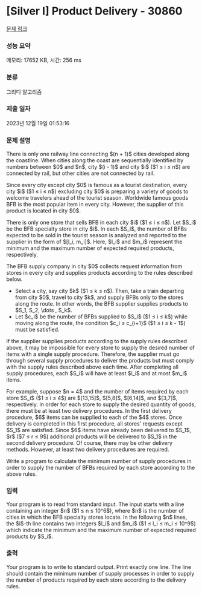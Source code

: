 # [Silver I] Product Delivery - 30860 

[문제 링크](https://www.acmicpc.net/problem/30860) 

### 성능 요약

메모리: 17652 KB, 시간: 256 ms

### 분류

그리디 알고리즘

### 제출 일자

2023년 12월 19일 01:53:16

### 문제 설명

<p>There is only one railway line connecting $(n + 1)$ cities developed along the coastline. When cities along the coast are sequentially identified by numbers between $0$ and $n$, city $(i - 1)$ and city $i$ ($1 ≤ i ≤ n$) are connected by rail, but other cities are not connected by rail.</p>

<p>Since every city except city $0$ is famous as a tourist destination, every city $i$ ($1 ≤ i ≤ n$) excluding city $0$ is preparing a variety of goods to welcome travelers ahead of the tourist season. Worldwide famous goods BFB is the most popular item in every city. However, the supplier of this product is located in city $0$.</p>

<p>There is only one store that sells BFB in each city $i$ ($1 ≤ i ≤ n$). Let $S_i$ be the BFB specialty store in city $i$. In each $S_i$, the number of BFBs expected to be sold in the tourist season is analyzed and reported to the supplier in the form of $[l_i, m_i]$. Here, $l_i$ and $m_i$ represent the minimum and the maximum number of expected required products, respectively.</p>

<p>The BFB supply company in city $0$ collects request information from stores in every city and supplies products according to the rules described below.</p>

<ul>
	<li>Select a city, say city $k$ ($1 ≤ k ≤ n$). Then, take a train departing from city $0$, travel to city $k$, and supply BFBs only to the stores along the route. In other words, the BFB supplier supplies products to $S_1, S_2, \dots , S_k$.</li>
	<li>Let $c_i$ be the number of BFBs supplied to $S_i$ ($1 ≤ i ≤ k$) while moving along the route, the condition $c_i ≤ c_{i+1}$ ($1 ≤ i ≤ k - 1$) must be satisfied.</li>
</ul>

<p>If the supplier supplies products according to the supply rules described above, it may be impossible for every store to supply the desired number of items with a single supply procedure. Therefore, the supplier must go through several supply procedures to deliver the products but must comply with the supply rules described above each time. After completing all supply procedures, each $S_i$ will have at least $l_i$ and at most $m_i$ items.</p>

<p>For example, suppose $n = 4$ and the number of items required by each store $S_i$ ($1 ≤ i ≤ 4$) are $[13,15]$, $[5,8]$, $[6,14]$, and $[3,7]$, respectively. In order for each store to supply the desired quantity of goods, there must be at least two delivery procedures. In the first delivery procedure, $6$ items can be supplied to each of the $4$ stores. Once delivery is completed in this first procedure, all stores' requests except $S_1$ are satisfied. Since $6$ items have already been delivered to $S_1$, $r$ ($7 ≤ r ≤ 9$) additional products will be delivered to $S_1$ in the second delivery procedure. Of course, there may be other delivery methods. However, at least two delivery procedures are required.</p>

<p>Write a program to calculate the minimum number of supply procedures in order to supply the number of BFBs required by each store according to the above rules.</p>

### 입력 

 <p>Your program is to read from standard input. The input starts with a line containing an integer $n$ ($1 ≤ n ≤ 10^6$), where $n$ is the number of cities in which the BFB specialty stores locate. In the following $n$ lines, the $i$-th line contains two integers $l_i$ and $m_i$ ($1 ≤ l_i ≤ m_i ≤ 10^9$) which indicate the minimum and the maximum number of expected required products by $S_i$.</p>

### 출력 

 <p>Your program is to write to standard output. Print exactly one line. The line should contain the minimum number of supply processes in order to supply the number of products required by each store according to the delivery rules.</p>

